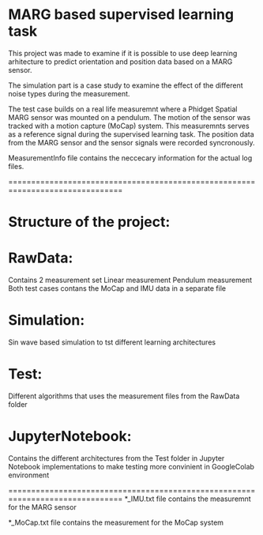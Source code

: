 MARG based supervised learning task
===================================

This project was made to examine if it is possible to use deep learning 
arhitecture to predict orientation and position data based on a MARG sensor.

The simulation part is a case study to examine the effect of the different 
noise types during the measurement.

The test case builds on a real life measuremnt where a Phidget Spatial MARG
sensor was mounted on a pendulum. The motion of the sensor was tracked with a 
motion capture (MoCap) system. This measuremnts serves as a reference signal
during the supervised learning task. The position data from the MARG sensor and 
the sensor signals were recorded syncronously.

MeasurementInfo file contains the neccecary information for the actual log files.

===============================================================================

Structure of the project:
==

RawData:
==
Contains 2 measurement set
Linear measurement
Pendulum measurement
Both test cases contans the MoCap and IMU data in a separate file

Simulation:
==
Sin wave based simulation to tst different learning architectures

Test:
==
Different algorithms that uses the measurement files from the RawData folder

JupyterNotebook:
==
Contains the different architectures from the Test folder in Jupyter Notebook implementations 
to make testing more convinient in GoogleColab environment 

===============================================================================
*_IMU.txt file contains the measuremnt for the MARG sensor

*_MoCap.txt file contains the measurement for the MoCap system
